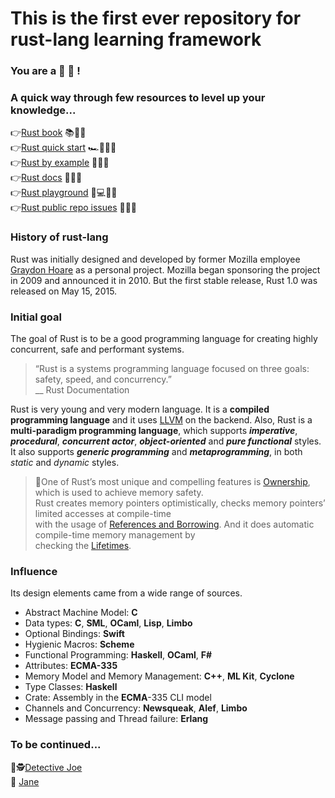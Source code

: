 # This is the first ever repository for rust-lang learning framework

### You are a 🦀 🌟 !

### A quick way through few resources to level up your knowledge...

👉[Rust book](https://doc.rust-lang.org/stable/book/) 📚🧐✅  
👉[Rust quick start](https://learning-rust.github.io/) 🏎️💨🧐✅  
👉[Rust by example](https://doc.rust-lang.org/stable/rust-by-example/) 🙇🧐✅  
👉[Rust docs](https://doc.rust-lang.org/std/all.html) 📜🧐✅  
👉[Rust playground](https://play.rust-lang.org/) 🧑💻🧐✅  
👉[Rust public repo issues](https://github.com/search?l=&o=asc&q=rust+label%3AE-mentor&s=comments&type=Issues) 🐛🧐✅

### History of rust-lang

Rust was initially designed and developed by former Mozilla employee [Graydon Hoare](https://github.com/graydon) as a personal project. Mozilla began sponsoring the project in 2009 and announced it in 2010. But the first stable release, Rust 1.0 was released on May 15, 2015.

### Initial goal

The goal of Rust is to be a good programming language for creating highly concurrent, safe and performant systems.

> “Rust is a systems programming language focused on three goals: safety, speed,
> and concurrency.”  
> __ Rust Documentation

Rust is very young and very modern language. It is a **compiled programming language** and
it uses [LLVM](https://en.wikipedia.org/wiki/LLVM) on the backend. Also, Rust is a **multi-paradigm programming language**, which supports ***imperative***,
***procedural***, ***concurrent actor***, ***object-oriented*** and ***pure functional*** styles.
It also supports ***generic programming*** and ***metaprogramming***, in both *static* and *dynamic* styles.

> 🔎One of Rust’s most unique and compelling features is [Ownership](https://learning-rust.github.io/docs/c1.ownership.html), which is used to achieve memory safety.  
> Rust creates memory pointers optimistically, checks memory pointers’ limited accesses at compile-time  
> with the usage of [References and Borrowing](https://learning-rust.github.io/docs/c2.borrowing.html). And it does automatic compile-time memory management by  
> checking the [Lifetimes](https://learning-rust.github.io/docs/c3.lifetimes.html).

### Influence

Its design elements came from a wide range of sources.

* Abstract Machine Model: **C**
* Data types: **C**, **SML**, **OCaml**, **Lisp**, **Limbo**
* Optional Bindings: **Swift**
* Hygienic Macros: **Scheme**
* Functional Programming: **Haskell**, **OCaml**, **F#**
* Attributes: **ECMA-335**
* Memory Model and Memory Management: **C++**, **ML Kit**, **Cyclone**
* Type Classes: **Haskell**
* Crate: Assembly in the **ECMA**-335 CLI model
* Channels and Concurrency: **Newsqueak**, **Alef**, **Limbo**
* Message passing and Thread failure: **Erlang**

### To be continued...

🙌🕵️[Detective Joe](https://twitter.com/jsjoeio)  
🙌 [Jane](https://twitter.com/yaahc_)
